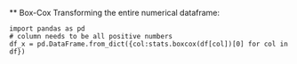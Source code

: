 ** Box-Cox Transforming the entire numerical dataframe:
  ```from scipy import stats
  import pandas as pd
  # column needs to be all positive numbers
  df_x = pd.DataFrame.from_dict({col:stats.boxcox(df[col])[0] for col in df})
  ```
